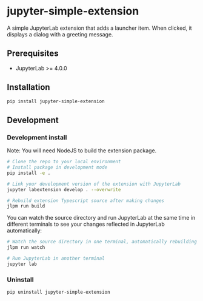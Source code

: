 # jupyter-simple-extension

A simple JupyterLab extension that adds a launcher item. When clicked, it displays a dialog with a greeting message.

## Prerequisites

* JupyterLab >= 4.0.0

## Installation

```bash
pip install jupyter-simple-extension
```

## Development

### Development install

Note: You will need NodeJS to build the extension package.

```bash
# Clone the repo to your local environment
# Install package in development mode
pip install -e .

# Link your development version of the extension with JupyterLab
jupyter labextension develop . --overwrite

# Rebuild extension Typescript source after making changes
jlpm run build
```

You can watch the source directory and run JupyterLab at the same time in different terminals to see your changes reflected in JupyterLab automatically:

```bash
# Watch the source directory in one terminal, automatically rebuilding when needed
jlpm run watch
```

```bash
# Run JupyterLab in another terminal
jupyter lab
```

### Uninstall

```bash
pip uninstall jupyter-simple-extension
``` 